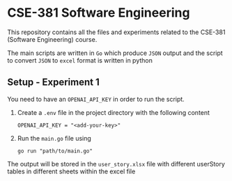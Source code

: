 # CSE-381 Software Engineering
This repository contains all the files and experiments related to the CSE-381 (Software Engineering) course.

The main scripts are written in `Go` which produce `JSON` output and the script to convert `JSON` to `excel` format is written in python

## Setup - Experiment 1
You need to have an `OPENAI_API_KEY` in order to run the script.

1. Create a `.env` file in the project directory with the following content
    ```
    OPENAI_API_KEY = "<add-your-key>"
    ```
2. Run the `main.go` file using
    ```
    go run "path/to/main.go"
    ```
The output will be stored in the `user_story.xlsx` file with different userStory tables in different sheets within the excel file